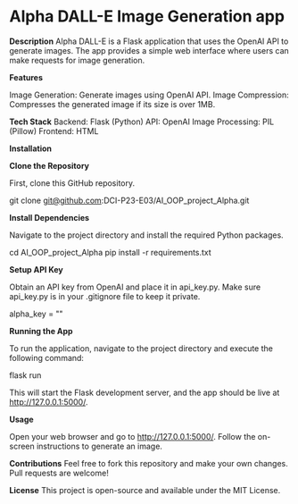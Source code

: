 # Alpha DALL-E Image Generation app

**Description**
Alpha DALL-E is a Flask application that uses the OpenAI API to generate images. The app provides a simple web interface where users can make requests for image generation.

**Features**

Image Generation: Generate images using OpenAI API.
Image Compression: Compresses the generated image if its size is over 1MB.

**Tech Stack**
Backend: Flask (Python)
API: OpenAI
Image Processing: PIL (Pillow)
Frontend: HTML

**Installation**

**Clone the Repository**

First, clone this GitHub repository.

git clone git@github.com:DCI-P23-E03/AI_OOP_project_Alpha.git

**Install Dependencies**

Navigate to the project directory and install the required Python packages.

cd AI_OOP_project_Alpha
pip install -r requirements.txt

**Setup API Key**

Obtain an API key from OpenAI and place it in api_key.py.
Make sure api_key.py is in your .gitignore file to keep it private.

alpha_key = "<Your-OpenAI-API-key>"

**Running the App**

To run the application, navigate to the project directory and execute the following command:

flask run

This will start the Flask development server, and the app should be live at http://127.0.0.1:5000/.

**Usage**

Open your web browser and go to http://127.0.0.1:5000/.
Follow the on-screen instructions to generate an image.

**Contributions**
Feel free to fork this repository and make your own changes. Pull requests are welcome!

**License**
This project is open-source and available under the MIT License.